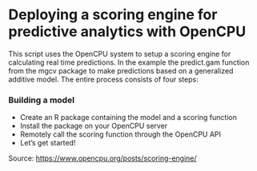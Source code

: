 # Deploying a scoring engine for predictive analytics with OpenCPU
This script uses the OpenCPU system to setup a scoring engine for calculating real time predictions. In the example the predict.gam function from the mgcv package to make predictions based on a generalized additive model. The entire process consists of four steps:

### Building a model
- Create an R package containing the model and a scoring function
- Install the package on your OpenCPU server
- Remotely call the scoring function through the OpenCPU API
- Let’s get started!

Source: https://www.opencpu.org/posts/scoring-engine/